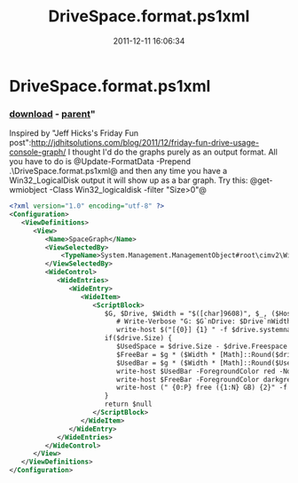 ﻿---
pid:            3090
parent:         3089
children:       
poster:         Joel Bennett
title:          DriveSpace.format.ps1xml
date:           2011-12-11 16:06:34
format:         xml
---

# DriveSpace.format.ps1xml

### [download](3090.xml) - [parent](3089.md)"

Inspired by "Jeff Hicks's Friday Fun post":http://jdhitsolutions.com/blog/2011/12/friday-fun-drive-usage-console-graph/ I thought I'd do the graphs purely as an output format.  All you have to do is @Update-FormatData -Prepend .\DriveSpace.format.ps1xml@ and then any time you have a Win32_LogicalDisk output it will show up as a bar graph. Try this: @get-wmiobject -Class Win32_logicaldisk -filter "Size>0"@

```xml
<?xml version="1.0" encoding="utf-8" ?>
<Configuration>
   <ViewDefinitions>
      <View>
         <Name>SpaceGraph</Name>
         <ViewSelectedBy>
             <TypeName>System.Management.ManagementObject#root\cimv2\Win32_LogicalDisk</TypeName>
         </ViewSelectedBy>
         <WideControl>
            <WideEntries>
               <WideEntry>
                  <WideItem>
                     <ScriptBlock>
                        $G, $Drive, $Width = "$([char]9608)", $_, ($Host.UI.RawUI.BufferSize.Width/2)
                           # Write-Verbose "G: $G`nDrive: $Drive`nWidth:$Width`n$FreeBar`n$UsedBar"
                           write-host $("[{0}] {1} " -f $drive.systemname.PadRight($longest.length),$drive.DeviceID) -NoNewline
                        if($drive.Size) {
                           $UsedSpace = $drive.Size - $drive.Freespace
                           $FreeBar = $g * ($Width * [Math]::Round($drive.FreeSpace / $drive.Size, 2))
                           $UsedBar = $g * ($Width * [Math]::Round($UsedSpace / $drive.Size, 2))
                           write-host $UsedBar -ForegroundColor red -NoNewline
                           write-host $FreeBar -ForegroundColor darkgreen -NoNewline
                           write-host (" {0:P} free ({1:N} GB) {2}" -f ($drive.FreeSpace / $drive.Size), ($drive.FreeSpace/1GB), $drive.Description) -NoNewline
                        }
                        return $null
                     </ScriptBlock>                  
                  </WideItem>
               </WideEntry>
            </WideEntries>
         </WideControl>
      </View>
   </ViewDefinitions>
</Configuration>
```
